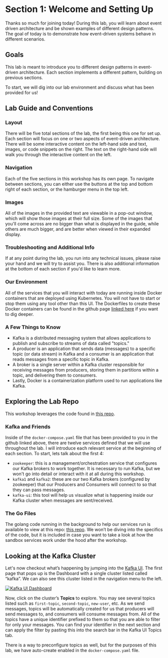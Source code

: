 # Section 1: Welcome and Setting Up

Thanks so much for joining today! During this lab, you will learn about event driven architecture and be shown examples of different design patterns. The goal of today is to demonstrate how event-driven systems behave in different scenarios.

## Goals

This lab is meant to introduce you to different design patterns in event-driven architecture. Each section implements a different pattern, building on previous sections.

To start, we will dig into our lab environment and discuss what has been provided for us!

## Lab Guide and Conventions

### Layout

There will be five total sections of the lab, the first being this one for set up. Each section will focus on one or two aspects of event-driven architecture. There will be some interactive content on the left-hand side and text, images, or code snippets on the right. The text on the right-hand side will walk you through the interactive content on the left.

### Navigation

Each of the five sections in this workshop has its own page. To navigate between sections, you can either use the buttons at the top and bottom right of each section, or the hamburger menu in the top left.

### Images

All of the images in the provided text are viewable in a pop-out window, which will show those images at their full size. Some of the images that you'll come across are no bigger than what is displayed in the guide, while others are much bigger, and are better when viewed in their expanded display.

### Troubleshooting and Additional Info

If at any point during the lab, you run into any technical issues, please raise your hand and we will try to assist you. There is also additional information at the bottom of each section if you'd like to learn more.

### Our Environment

All of the services that you will interact with today are running inside Docker containers that are deployed using Kubernetes. You will not have to start or stop them using any tool other than this UI. The Dockerfiles to create these Docker containers can be found in the github page [linked here](https://github.com/gracebrickley/clus24-devwks-2047) if you want to dig deeper.

### A Few Things to Know

- Kafka is a distributed messaging system that allows applications to publish and subscribe to streams of data called "topics."
- A producer is an application that sends data (messages) to a specific topic (or data stream) in Kafka and a consumer is an application that reads messages from a specific topic in Kafka.
- A broker is a single server within a Kafka cluster responsible for receiving messages from producers, storing them in partitions within a topic, and delivering them to consumers.
- Lastly, Docker is a containerization platform used to run applications like Kafka.

## Exploring the Lab Repo

This workshop leverages the code found in [this repo](https://github.com/gracebrickley/clus24-devwks-2047).

### Kafka and Friends

Inside of the `docker-compose.yaml` file that has been provided to you in the github linked above, there are twelve services defined that we will use throughout the lab. I will introduce each relevant service at the beginning of each section. To start, lets talk about the first 4:

- `zookeeper`: this is a management/orchestration service that configures our Kafka brokers to work together. It is necessary to run Kafka, but we won't go into detail or interact with it at all during this workshop.
- `kafka1` and `kafka2`: these are our two Kafka brokers (configured by zookeeper) that our Producers and Consumers will connect to so that they can pass messages.
- `kafka-ui`: this tool will help us visualize what is happening inside our Kafka cluster when messages are sent/received.

### The Go Files

The golang code running in the background to help our services run is available to view at this repo: [this repo](https://github.com/gracebrickley/clus24-devwks-2047/tree/main/consumer-producer-go). We won’t be diving into the specifics of the code, but it is included in case you want to take a look at how the sandbox services work under the hood after the workshop.

## Looking at the Kafka Cluster

Let's now checkout what’s happening by jumping into the [Kafka UI](https://kafka-ui.labdev1002.com/). The first page that pops up is the Dashboard with a single cluster listed called “kafka”. We can also see this cluster listed in the navigation menu to the left.

<a href="images/s1.1.png" class="glightbox">
    <img src="images/s1.1.png" alt="Kafka UI Dashboard"/>
</a>

Now, click on the cluster’s **Topics** to explore. You may see several topics listed such as `first-topic`, `second-topic`, `new-user`, etc. As we send messages, topics will be automatically created for us that producers will send messages to, and consumers will consume messages from. All of the topics have a unique identifier prefixed to them so that you are able to filter for only your messages. You can find your identifier in the next section and can apply the filter by pasting this into the search bar in the Kafka UI Topics tab.

There is a way to preconfigure topics as well, but for the purposes of this lab, we have auto-create enabled in the `docker-compose.yaml` file.
